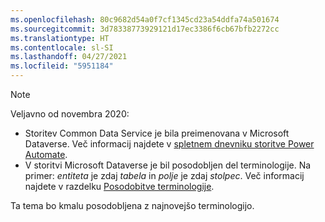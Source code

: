 ```yaml
---
ms.openlocfilehash: 80c9682d54a0f7cf1345cd23a54ddfa74a501674
ms.sourcegitcommit: 3d78338773929121d17ec3386f6cb67bfb2272cc
ms.translationtype: HT
ms.contentlocale: sl-SI
ms.lasthandoff: 04/27/2021
ms.locfileid: "5951184"
---
```

> [!NOTE]
> Veljavno od novembra 2020:
>
> - Storitev Common Data Service je bila preimenovana v Microsoft Dataverse. Več informacij najdete v [spletnem dnevniku storitve Power Automate](https://aka.ms/PAuAppBlog).
> - V storitvi Microsoft Dataverse je bil posodobljen del terminologije. Na primer: *entiteta* je zdaj *tabela* in *polje* je zdaj *stolpec*. Več informacij najdete v razdelku [Posodobitve terminologije](/powerapps/maker/data-platform/data-platform-intro).
>
> Ta tema bo kmalu posodobljena z najnovejšo terminologijo.